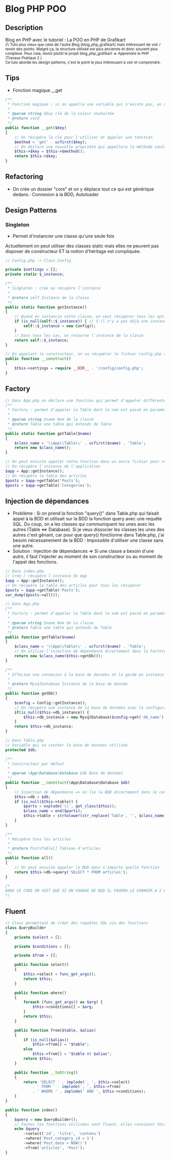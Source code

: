 # Blog PHP POO
## Description
Blog en PHP avec le tutoriel : La POO en PHP de Grafikart
<br>
<small>
/!\ Tuto plus vieux que celui de l'autre Blog (blog_php_grafikart) mais intéressant de voir / revoir des points. Malgré ça, la structure utilisée est plus ancienne et donc souvent plus complexe. Pour cela, revoir plutôt le projet blog_php_grafikart => Apprendre le PHP (Travaux Pratique 2
)
<br>
Ce tuto aborde les design patterns, c'est le point le plus intéressant à voir et comprendre.
</small>

## Tips
- Fonction magique __get
```PHP
/**
 * Fonction magique : si on appelle une variable qui n'existe pas, on utilise cette variable selon nos besoins. ATTENTION : ne pas en abuser (voir ne pas l'utiliser)
 *
 * @param string $key clé de la valeur souhaitée
 * @return void
 */
public function __get($key)
{
    // On récupère la clé pour l'utiliser et appeler une fonction
    $method = 'get' . ucfirst($key);
    // On déclare une nouvelle propriété qui appellera la méthode voulue la prochaine fois qu'on utilisera cette propriété (= utilisation de la méthode magique une seule fois)
    $this->$key = $this->$method();
    return $this->$key;
}
```
## Refactoring
- On crée un dossier "core" et on y déplace tout ce qui est générique dedans : Connexion à la BDD, Autoloader

## Design Patterns
### Singleton
- Permet d'instancier une classe qu'une seule fois

Actuellement on peut utiliser des classes static mais elles ne peuvent pas disposer de constructeur ET la notion d'héritage est compliquée.
```PHP
// Config.php -> Class Config

private $settings = [];
private static $_instance;

/**
 * Singleton : crée ou récupère l'instance
 *
 * @return self Instance de la classe
 */
public static function getInstance()
{
    // Quand on instancie cette classe, on veut récupérer tous les options del a BDD : user_name, bdd_name...
    if (is_null(self::$_instance)) { // S'il n'y a pas déjà une instance, on la crée
        self::$_instance = new Config();
    }
    // Dans tous les cas, on retourne l'instance de la classe
    return self::$_instance;
}

// En appelant le constructeur, on va récupérer le fichier config.php contenant la configuration dans un tableau
public function __construct()
{
    $this->settings = require __DIR__ . '/config/config.php';
}
```

## Factory
```PHP
// Dans App.php on déclare une fonction qui permet d'appeler différentes tables
/**
 * Factory : permet d'appeler la Table dont le nom est passé en paramètre
 *
 * @param string $name Nom de la classe
 * @return Table une table qui extends de Table
 */
public static function getTable($name)
{
    $class_name = '\\App\\Table\\' . ucfirst($name) . 'Table';
    return new $class_name();
}

// On peut ensuite appeler cette fonction dans un autre fichier pour récupérer les tables voulues et utiliser les requêtes SQL associées
// On récupère l'instance de l'application
$app = App::getInstance();
// On récupère la table des articles
$posts = $app->getTable('Posts');
$posts = $app->getTable('Categories');
```

## Injection de dépendances
- Problème : Si on prend la fonction "query()" dans Table.php qui faisait appel à la BDD et utilisait sur la BDD la fonction query avec une requête SQL. Du coup, on a les classes qui communiquent les unes avec les autres (Table <=> Database). Si je veux dissocier les classes les unes des autres c'est gênant, car pour que query() fonctionne dans Table.php, j'ai besoin nécessairement de la BDD : Impossible d'utiliser une classe sans une autre.
- Solution : Injection de dépendances => Si une classe a besoin d'une autre, il faut l'injecter au moment de son constructeur ou au moment de l'appel des fonctions.
```PHP
// Dans index.php
// Crée / récupère l'instance de App
$app = App::getInstance();
// On récupère la table des articles pour tous les récupérer
$posts = $app->getTable('Posts');
var_dump($posts->all());

// Dans App.php
/**
 * Factory : permet d'appeler la Table dont le nom est passé en paramètre
 *
 * @param string $name Nom de la classe
 * @return Table une table qui extends de Table
 */
public function getTable($name)
{
    $class_name = '\\App\\Table\\' . ucfirst($name) . 'Table';
    // On utilise l'injection de dépendance directement dans la Factory
    return new $class_name($this->getDb());
}

/**
 * Effectue une connexion à la base de données et la garde en instance de classe
 *
 * @return MysqlDatabase Instance de la base de donnée
 */
public function getDb()
{
    $config = Config::getInstance();
    // On récupère une instance de la base de données avec la configuration
    if(is_null($this->db_instance)) {
        $this->db_instance = new MysqlDatabase($config->get('db_name'), $config->get('db_user'), $config->get('db_pass'), $config->get('db_host'));
    }
    return $this->db_instance;
}

// Dans Table.php
// Variable qui va stocker le base de données utilisée
protected $db;

/**
 * Constructeur par défaut
 *
 * @param \App\Database\Database $db Base de données
 */
public function __construct(\App\Database\Database $db)
{
    // Injection de dépendance => on lie la BDD directement dans le constructeur
    $this->db = $db;
    if (is_null($this->table)) {
        $parts = explode('\\', get_class($this));
        $class_name = end($parts);
        $this->table = strtolower(str_replace('Table', '', $class_name));
    }
}

/**
 * Récupère tous les articles
 *
 * @return PostsTable[] Tableau d'articles
 */
public function all()
{
    // On peut ensuite appeler la BDD dans n'importe quelle fonction
    return $this->db->query('SELECT * FROM articles');
}

/*
DANS CE CODE ON VOIT QUE SI ON CHANGE DE BDD IL FAUDRA LE CHANGER A 2 ENDROITS UNIQUEMENT => dans App->getDb() et dans le constructeur de Table.php
*/
```

## Fluent
```PHP
// Class permettant de créer des requêtes SQL via des fonctions
class QueryBuilder
{
    private $select = [];

    private $conditions = [];

    private $from = [];

    public function select()
    {
        $this->select = func_get_args();
        return $this;
    }

    public function where()
    {
        foreach (func_get_args() as $arg) {
            $this->conditions[] = $arg;
        }
        return $this;
    }

    public function from($table, $alias)
    {
        if (is_null($alias))
            $this->from[] = "$table";
        else
            $this->from[] = "$table AS $alias";
        return $this;
    }

    public function __toString()
    {
        return 'SELECT ' . implode(', ', $this->select)
            . ' FROM ' . implode(', ', $this->from)
            . ' WHERE ' . implode(' AND ', $this->conditions);
    }
}

public function index()
{
    $query = new QueryBuilder();
    // Toutes les fonctions utilisées sont fluent, elles renvoient this, donc elles peuvent être chainées
    echo $query
        ->select('id', 'titre', 'contenu')
        ->where('Post.category_id = 1')
        ->where('Post.date > NOW()')
        ->from('articles', 'Post');
}
```